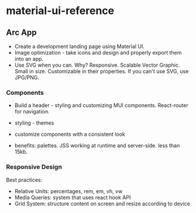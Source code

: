 # material-ui-reference

## Arc App

- Create a development landing page using Material UI.
- Image optimization - take icons and design and properly export them into an app.
- Use SVG when you can. Why? Responsive. Scalable Vector Graphic. Small in size. Customizable in their properties. If you can't use SVG, use JPG/PNG.

### Components

- Build a header - styling and customizing MUI components. React-router for navigation.

- styling - themes
- customize components with a consistent look
- benefits: palettes. JSS working at runtime and server-side. less than 15kb.

### Responsive Design

Best practices:

- Relative Units: percentages, rem, em, vh, vw
- Media Queries: system that uses react hook API
- Grid System: structure content on screen and resize according to device
